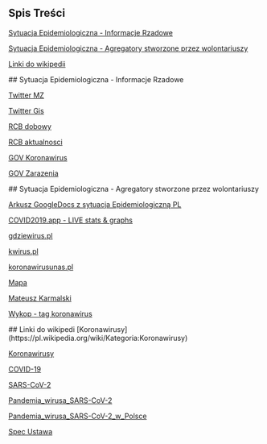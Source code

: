 ## Spis Treści
[Sytuacja Epidemiologiczna - Informacje Rzadowe](#rzadowe)

[Sytuacja Epidemiologiczna - Agregatory stworzone przez wolontariuszy](#prywatne)

[Linki do wikipedii](#wiki)


<div id='rzadowe'/>
## Sytuacja Epidemiologiczna - Informacje Rzadowe

[Twitter MZ](https://twitter.com/MZ_GOV_PL)

[Twitter Gis](https://twitter.com/GIS_gov)

[RCB dobowy](https://rcb.gov.pl/raport-dobowy/)

[RCB aktualnosci](https://rcb.gov.pl/aktualnosci/)

[GOV Koronawirus](https://www.gov.pl/web/koronawirus)

[GOV Zarazenia](https://www.gov.pl/web/koronawirus/wykaz-zarazen-koronawirusem-sars-cov-2)

<div id='prywatne'/>
## Sytuacja Epidemiologiczna - Agregatory stworzone przez wolontariuszy

[Arkusz GoogleDocs z sytuacja Epidemiologiczną PL](https://docs.google.com/spreadsheets/d/1ierEhD6gcq51HAm433knjnVwey4ZE5DCnu1bW7PRG3E/htmlview?usp=sharing&sle=true)

[COVID2019.app - LIVE stats & graphs](https://docs.google.com/spreadsheets/d/1Z7VQ5xlf3BaTx_LBBblsW4hLoGYWnZyog3jqsS9Dbgc/htmlview)

[gdziewirus.pl](https://www.gdziewirus.pl/)

[kwirus.pl](https://kwirus.pl/)

[koronawirusunas.pl](https://koronawirusunas.pl/)

[Mapa](https://gisexpert.maps.arcgis.com/apps/webappviewer/index.html?id=6f57704acac84a648f3d87ce6219b0a7)

[Mateusz Karmalski](https://public.tableau.com/profile/mateusz.karmalski)

[Wykop - tag koronawirus](https://www.wykop.pl/tag/znaleziska/koronawirus/rss/)

<div id='wiki'/>
## Linki do wikipedi
[Koronawirusy](https://pl.wikipedia.org/wiki/Kategoria:Koronawirusy)

[Koronawirusy ](https://pl.wikipedia.org/wiki/Koronawirusy)

[COVID-19](https://pl.wikipedia.org/wiki/COVID-19)

[SARS-CoV-2](https://pl.wikipedia.org/wiki/SARS-CoV-2)

[Pandemia_wirusa_SARS-CoV-2](https://pl.wikipedia.org/wiki/Pandemia_wirusa_SARS-CoV-2)

[Pandemia_wirusa_SARS-CoV-2_w_Polsce](https://pl.wikipedia.org/wiki/Pandemia_wirusa_SARS-CoV-2_w_Polsce)

[Spec Ustawa](https://pl.wikipedia.org/wiki/Ustawa_o_szczeg%C3%B3lnych_rozwi%C4%85zaniach_zwi%C4%85zanych_z_zapobieganiem,_przeciwdzia%C5%82aniem_i_zwalczaniem_COVID-19,_innych_chor%C3%B3b_zaka%C5%BAnych_oraz_wywo%C5%82anych_nimi_sytuacji_kryzysowych)
